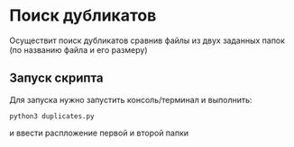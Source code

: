 # Поиск дубликатов
Осуществит поиск дубликатов сравнив файлы из двух заданных папок (по названию файла и его размеру)

## Запуск скрипта
Для запуска нужно запустить консоль/терминал и выполнить:

```
python3 duplicates.py
```
и ввести распложение первой и второй папки
